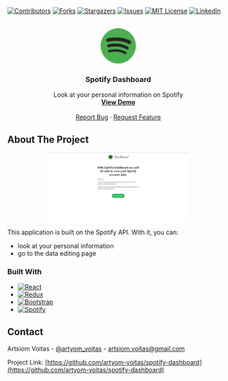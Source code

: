 [![Contributors][contributors-shield]][contributors-url]
[![Forks][forks-shield]][forks-url]
[![Stargazers][stars-shield]][stars-url]
[![Issues][issues-shield]][issues-url]
[![MIT License][license-shield]][license-url]
[![LinkedIn][linkedin-shield]][linkedin-url]



<!-- PROJECT LOGO -->
<br />
<div align="center">
  <a target="_blank" href="https://github.com/artyom-voitas/spotify-dashboard/">
    <img src="src/images/logo.svg" alt="Logo" width="80" height="80">
  </a>

<h3 align="center">Spotify Dashboard</h3>

  <p align="center">
    Look at your personal information on Spotify
    <br />
    <a href="https://artyom-voitas.github.io/spotify-dashboard"><strong>View Demo</strong></a>
    <br />
    <br />
    <a href="https://github.com/artyom-voitas/spotify-dashboard/issues">Report Bug</a>
    ·
    <a href="https://github.com/artyom-voitas/spotify-dashboard/issues">Request Feature</a>
  </p>
</div>




<!-- ABOUT THE PROJECT -->

## About The Project

<p align="center">
  <img src="src/images/screenshot-login-page.png" width="320" alt="Main page screenshot">
</p>


This application is built on the Spotify API. With it, you can:

* look at your personal information
* go to the data editing page

### Built With

* [![React][React.js]][React-url]
* [![Redux][Redux.js]][Redux-url]
* [![Bootstrap][Bootstrap.com]][Bootstrap-url]
* [![Spotify][Spotify.com]][Spotify-url]

<!-- CONTACT -->

## Contact

Artsiom Voitas - [@artyom_voitas](https://twitter.com/artyom_voitas) - artsiom.voitas@gmail.com

Project Link: [https://github.com/artyom-voitas/spotify-dashboard](https://github.com/artyom-voitas/spotify-dashboard)


<!-- MARKDOWN LINKS & IMAGES -->
<!-- https://www.markdownguide.org/basic-syntax/#reference-style-links -->

[contributors-shield]: https://img.shields.io/github/contributors/artyom-voitas/spotify-dashboard.svg?style=for-the-badge

[contributors-url]: https://github.com/artyom-voitas/spotify-dashboard/graphs/contributors

[forks-shield]: https://img.shields.io/github/forks/artyom-voitas/spotify-dashboard.svg?style=for-the-badge

[forks-url]: https://github.com/artyom-voitas/spotify-dashboard/network/members

[stars-shield]: https://img.shields.io/github/stars/artyom-voitas/spotify-dashboard.svg?style=for-the-badge

[stars-url]: https://github.com/artyom-voitas/spotify-dashboard/stargazers

[issues-shield]: https://img.shields.io/github/issues/artyom-voitas/spotify-dashboard.svg?style=for-the-badge

[issues-url]: https://github.com/artyom-voitas/spotify-dashboard/issues

[license-shield]: https://img.shields.io/github/license/artyom-voitas/spotify-dashboard.svg?style=for-the-badge

[license-url]: https://github.com/artyom-voitas/spotify-dashboard/blob/master/LICENSE

[linkedin-shield]: https://img.shields.io/badge/-LinkedIn-black.svg?style=for-the-badge&logo=linkedin&colorB=555

[linkedin-url]: https://www.linkedin.com/in/artyom-voitas/

[React.js]: https://img.shields.io/badge/React-20232A?style=for-the-badge&logo=react&logoColor=61DAFB

[React-url]: https://reactjs.org/

[Bootstrap.com]: https://img.shields.io/badge/Bootstrap-563D7C?style=for-the-badge&logo=bootstrap&logoColor=white

[Bootstrap-url]: https://getbootstrap.com

[Spotify.com]: https://img.shields.io/badge/Spotify-1ED760?style=for-the-badge&logo=spotify&logoColor=white

[Spotify-url]: https://developer.spotify.com/

[Redux.js]: https://img.shields.io/badge/redux-%23593d88.svg?style=for-the-badge&logo=redux&logoColor=white

[Redux-url]: https://redux.js.org
